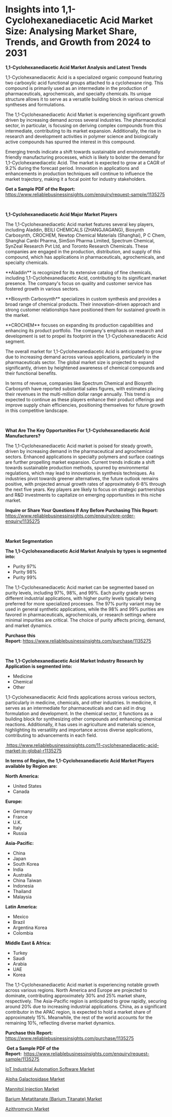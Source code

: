 <p><h1>Insights into 1,1-Cyclohexanediacetic Acid Market Size: Analysing Market Share, Trends, and Growth from 2024 to 2031</h1></p><p><strong>1,1-Cyclohexanediacetic Acid Market Analysis and Latest Trends</strong></p>
<p><p>1,1-Cyclohexanediacetic Acid is a specialized organic compound featuring two carboxylic acid functional groups attached to a cyclohexane ring. This compound is primarily used as an intermediate in the production of pharmaceuticals, agrochemicals, and specialty chemicals. Its unique structure allows it to serve as a versatile building block in various chemical syntheses and formulations.</p><p>The 1,1-Cyclohexanediacetic Acid Market is experiencing significant growth driven by increasing demand across several industries. The pharmaceutical sector, in particular, is focusing on deriving complex compounds from this intermediate, contributing to its market expansion. Additionally, the rise in research and development activities in polymer science and biologically active compounds has spurred the interest in this compound.</p><p>Emerging trends indicate a shift towards sustainable and environmentally friendly manufacturing processes, which is likely to bolster the demand for 1,1-Cyclohexanediacetic Acid. The market is expected to grow at a CAGR of 9.2% during the forecast period. Innovation in applications and enhancements in production techniques will continue to influence the market trajectory, making it a focal point for industry stakeholders.</p></p>
<p><strong>Get a Sample PDF of the Report:&nbsp;</strong> <a href="https://www.reliablebusinessinsights.com/enquiry/request-sample/1135275?utm_campaign=904&utm_medium=2&utm_source=Github&utm_content=ia&utm_term=20122024&utm_id=11-cyclohexanediacetic-acid">https://www.reliablebusinessinsights.com/enquiry/request-sample/1135275</a></p>
<p>&nbsp;</p>
<p><strong>1,1-Cyclohexanediacetic Acid Major Market Players</strong></p>
<p><p>The 1,1-Cyclohexanediacetic Acid market features several key players, including Aladdin, BEILI CHEMICALS (ZHANGJIAGANG), Biosynth Carbosynth, CROCHEM, Newtop Chemical Materials (Shanghai), P C Chem, Shanghai Canbi Pharma, SimSon Pharma Limited, Spectrum Chemical, SynZeal Research Pvt Ltd, and Toronto Research Chemicals. These companies are engaged in the production, distribution, and supply of this compound, which has applications in pharmaceuticals, agrochemicals, and specialty chemicals.</p><p>**Aladdin** is recognized for its extensive catalog of fine chemicals, including 1,1-Cyclohexanediacetic Acid, contributing to its significant market presence. The company's focus on quality and customer service has fostered growth in various sectors.</p><p>**Biosynth Carbosynth** specializes in custom synthesis and provides a broad range of chemical products. Their innovation-driven approach and strong customer relationships have positioned them for sustained growth in the market.</p><p>**CROCHEM** focuses on expanding its production capabilities and enhancing its product portfolio. The company's emphasis on research and development is set to propel its footprint in the 1,1-Cyclohexanediacetic Acid segment.</p><p>The overall market for 1,1-Cyclohexanediacetic Acid is anticipated to grow due to increasing demand across various applications, particularly in the pharmaceuticals sector. The global market size is projected to expand significantly, driven by heightened awareness of chemical compounds and their functional benefits.</p><p>In terms of revenue, companies like Spectrum Chemical and Biosynth Carbosynth have reported substantial sales figures, with estimates placing their revenues in the multi-million dollar range annually. This trend is expected to continue as these players enhance their product offerings and improve supply chain efficiencies, positioning themselves for future growth in this competitive landscape.</p></p>
<p>&nbsp;</p>
<p><strong>What Are The Key Opportunities For 1,1-Cyclohexanediacetic Acid Manufacturers?</strong></p>
<p><p>The 1,1-Cyclohexanediacetic Acid market is poised for steady growth, driven by increasing demand in the pharmaceutical and agrochemical sectors. Enhanced applications in specialty polymers and surface coatings are further propelling market expansion. Current trends indicate a shift towards sustainable production methods, spurred by environmental regulations, which may lead to innovations in synthesis techniques. As industries pivot towards greener alternatives, the future outlook remains positive, with projected annual growth rates of approximately 6-8% through the next five years. Key players are likely to focus on strategic partnerships and R&D investments to capitalize on emerging opportunities in this niche market.</p></p>
<p><strong>Inquire or Share Your Questions If Any Before Purchasing This Report:</strong> <a href="https://www.reliablebusinessinsights.com/enquiry/pre-order-enquiry/1135275?utm_campaign=904&utm_medium=2&utm_source=Github&utm_content=ia&utm_term=20122024&utm_id=11-cyclohexanediacetic-acid">https://www.reliablebusinessinsights.com/enquiry/pre-order-enquiry/1135275</a></p>
<p>&nbsp;</p>
<p><strong>Market Segmentation</strong></p>
<p><strong>The 1,1-Cyclohexanediacetic Acid Market Analysis by types is segmented into:</strong></p>
<p><ul><li>Purity 97%</li><li>Purity 98%</li><li>Purity 99%</li></ul></p>
<p><p>The 1,1-Cyclohexanediacetic Acid market can be segmented based on purity levels, including 97%, 98%, and 99%. Each purity grade serves different industrial applications, with higher purity levels typically being preferred for more specialized processes. The 97% purity variant may be used in general synthetic applications, while the 98% and 99% purities are favored in pharmaceuticals, agrochemicals, or research settings where minimal impurities are critical. The choice of purity affects pricing, demand, and market dynamics.</p></p>
<p><strong>Purchase this Report:&nbsp;</strong><a href="https://www.reliablebusinessinsights.com/purchase/1135275?utm_campaign=904&utm_medium=2&utm_source=Github&utm_content=ia&utm_term=20122024&utm_id=11-cyclohexanediacetic-acid">https://www.reliablebusinessinsights.com/purchase/1135275</a></p>
<p>&nbsp;</p>
<p><strong>The 1,1-Cyclohexanediacetic Acid Market Industry Research by Application is segmented into:</strong></p>
<p><ul><li>Medicine</li><li>Chemical</li><li>Other</li></ul></p>
<p><p>1,1-Cyclohexanediacetic Acid finds applications across various sectors, particularly in medicine, chemicals, and other industries. In medicine, it serves as an intermediate for pharmaceuticals and can aid in drug formulation and development. In the chemical sector, it functions as a building block for synthesizing other compounds and enhancing chemical reactions. Additionally, it has uses in agriculture and materials science, highlighting its versatility and importance across diverse applications, contributing to advancements in each field.</p></p>
<p><a href="https://www.reliablebusinessinsights.com/11-cyclohexanediacetic-acid-market-in-global-r1135275?utm_campaign=904&utm_medium=2&utm_source=Github&utm_content=ia&utm_term=20122024&utm_id=11-cyclohexanediacetic-acid">&nbsp;https://www.reliablebusinessinsights.com/11-cyclohexanediacetic-acid-market-in-global-r1135275</a></p>
<p><strong>In terms of Region, the 1,1-Cyclohexanediacetic Acid Market Players available by Region are:</strong></p>
<p>
    <p> <strong> North America: </strong>
        <ul>
            <li>United States</li>
            <li>Canada</li>
        </ul>
        </p> 
    <p> <strong> Europe: </strong>
        <ul>
            <li>Germany</li>
            <li>France</li>
            <li>U.K.</li>
            <li>Italy</li>
            <li>Russia</li>
        </ul>
        </p> 
    <p> <strong> Asia-Pacific: </strong>
        <ul>
            <li>China</li>
            <li>Japan</li>
            <li>South Korea</li>
            <li>India</li>
            <li>Australia</li>
            <li>China Taiwan</li>
            <li>Indonesia</li>
            <li>Thailand</li>
            <li>Malaysia</li>
        </ul>
        </p> 
    <p> <strong> Latin America: </strong>
        <ul>
            <li>Mexico</li>
            <li>Brazil</li>
            <li>Argentina Korea</li>
            <li>Colombia</li>
        </ul>
        </p> 
    <p> <strong> Middle East & Africa: </strong>
        <ul>
            <li>Turkey</li>
            <li>Saudi</li>
            <li>Arabia</li>
            <li>UAE</li>
            <li>Korea</li>
        </ul>
    </p>
    </p>
<p><p>The 1,1-Cyclohexanediacetic Acid market is experiencing notable growth across various regions. North America and Europe are projected to dominate, contributing approximately 30% and 25% market share, respectively. The Asia-Pacific region is anticipated to grow rapidly, securing around 20% due to increasing industrial applications. China, as a significant contributor in the APAC region, is expected to hold a market share of approximately 15%. Meanwhile, the rest of the world accounts for the remaining 10%, reflecting diverse market dynamics.</p></p>
<p><strong>Purchase this Report: </strong><a href="https://www.reliablebusinessinsights.com/purchase/1135275?utm_campaign=904&utm_medium=2&utm_source=Github&utm_content=ia&utm_term=20122024&utm_id=11-cyclohexanediacetic-acid">https://www.reliablebusinessinsights.com/purchase/1135275</a></p>
<p>&nbsp;<strong>Get a Sample PDF of the Report:&nbsp;&nbsp;</strong><a href="https://www.reliablebusinessinsights.com/enquiry/request-sample/1135275?utm_campaign=904&utm_medium=2&utm_source=Github&utm_content=ia&utm_term=20122024&utm_id=11-cyclohexanediacetic-acid">https://www.reliablebusinessinsights.com/enquiry/request-sample/1135275</a></p>
<p><strong></strong></p>
<p><p><a href="https://github.com/rodinayygacklezi/Market-Research-Report-List-1/blob/main/iot-industrial-automation-software-market.md?utm_campaign=904&utm_medium=2&utm_source=Github&utm_content=ia&utm_term=20122024&utm_id=11-cyclohexanediacetic-acid">IoT Industrial Automation Software Market</a></p><p><a href="https://www.linkedin.com/pulse/insights-alpha-galactosidase-industry-market-financial-u6ype?utm_campaign=904&utm_medium=2&utm_source=Github&utm_content=ia&utm_term=20122024&utm_id=11-cyclohexanediacetic-acid">Alpha Galactosidase Market</a></p><p><a href="https://www.linkedin.com/pulse/mannitol-injection-market-trends-focusing-insight-forecast-izwae?utm_campaign=904&utm_medium=2&utm_source=Github&utm_content=ia&utm_term=20122024&utm_id=11-cyclohexanediacetic-acid">Mannitol Injection Market</a></p><p><a href="https://github.com/hammelximalschid/Market-Research-Report-List-1/blob/main/barium-metatitanate-barium-titanate-market.md?utm_campaign=904&utm_medium=2&utm_source=Github&utm_content=ia&utm_term=20122024&utm_id=11-cyclohexanediacetic-acid">Barium Metatitanate (Barium Titanate) Market</a></p><p><a href="https://www.linkedin.com/pulse/comprehensive-azithromycin-market-size-growing-cagr-zjjje?utm_campaign=904&utm_medium=2&utm_source=Github&utm_content=ia&utm_term=20122024&utm_id=11-cyclohexanediacetic-acid">Azithromycin Market</a></p></p>